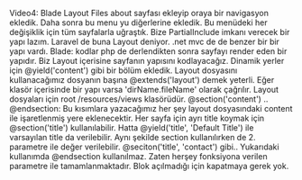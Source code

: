 

Video4: Blade Layout Files
about sayfası ekleyip oraya bir navigasyon ekledik. Daha sonra bu menu yu diğerlerine ekledik. Bu menüdeki her değişiklik için tüm sayfalarla uğraştık.
Bize PartialInclude imkanı verecek bir yapı lazım. Laravel de buna Layout deniyor. .net mvc de de benzer bir bir yapı vardı.
Blade: kodlar php de derlendikten sonra sayfayı render eden bir yapıdır. Biz Layout içerisine sayfanın yapısını kodlayacağız.
Dinamik yerler için @yield('content') gibi bir bölüm ekledik.
Layout dosyasını kullanacağımız dosyanın başına @extends('layout') demek yeterli. Eğer klasör içerisinde bir yapı varsa 'dirName.fileName' olarak çağrılır.
Layout dosyaları için root /resources/views klasörüdür.
@section('content') .. @endsection: Bu kısımlara yazacağımız her şey layout dosyasındaki content ile işaretlenmiş yere eklenecektir.
Her sayfa için ayrı title koymak için @section('title') kullanılabilir. Hatta @yield('title', 'Default Title') ile varsayılan title da verilebilir.
Aynı şekilde section kullanılırken de 2. parametre ile değer verilebilir. @seciton('title', 'contact') gibi..
Yukarıdaki kullanımda @endsection kullanılmaz. Zaten herşey fonksiyona verilen parametre ile tamamlanmaktadır. Blok açılmadığı için kapatmaya gerek yok.
